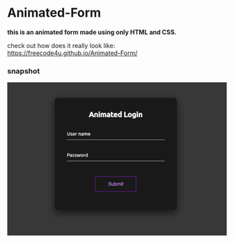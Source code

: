 # Animated-Form
<strong>this is an animated form made using only HTML and CSS.</strong>

check out how does it really look like: https://freecode4u.github.io/Animated-Form/

### snapshot

<img src="demo.png" />

